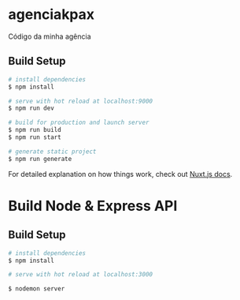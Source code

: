 # agenciakpax
Código da minha agência

## Build Setup

```bash
# install dependencies
$ npm install

# serve with hot reload at localhost:9000
$ npm run dev

# build for production and launch server
$ npm run build
$ npm run start

# generate static project
$ npm run generate
```

For detailed explanation on how things work, check out [Nuxt.js docs](https://nuxtjs.org).



# Build Node & Express API

## Build Setup

```bash
# install dependencies
$ npm install

# serve with hot reload at localhost:3000

$ nodemon server